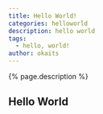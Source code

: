 ```yaml
---
title: Hello World!
categories: helloworld
description: hello world
tags:
  - hello, world!
author: okaits
---
```

{% page.description %}<br>
## Hello World
